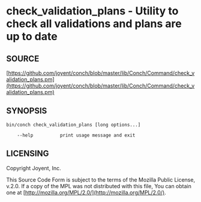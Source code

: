 # check\_validation\_plans - Utility to check all validations and plans are up to date

## SOURCE

[https://github.com/joyent/conch/blob/master/lib/Conch/Command/check_validation_plans.pm](https://github.com/joyent/conch/blob/master/lib/Conch/Command/check_validation_plans.pm)

## SYNOPSIS

```
bin/conch check_validation_plans [long options...]

    --help          print usage message and exit
```

## LICENSING

Copyright Joyent, Inc.

This Source Code Form is subject to the terms of the Mozilla Public License,
v.2.0. If a copy of the MPL was not distributed with this file, You can obtain
one at [http://mozilla.org/MPL/2.0/](http://mozilla.org/MPL/2.0/).
